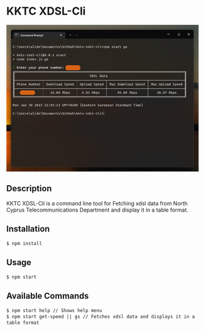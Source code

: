 # KKTC XDSL-Cli

![Intro](docs/intro.png)

## Description

KKTC XDSL-Cli is a command line tool for Fetching xdsl data from North Cyprus Telecommunications Department and display it in a table format.

## Installation

```
$ npm install
```

## Usage
    
```
$ npm start
```

## Available Commands

```
$ npm start help // Shows help menu
$ npm start get-speed || gs // Fetches xdsl data and displays it in a table format
```